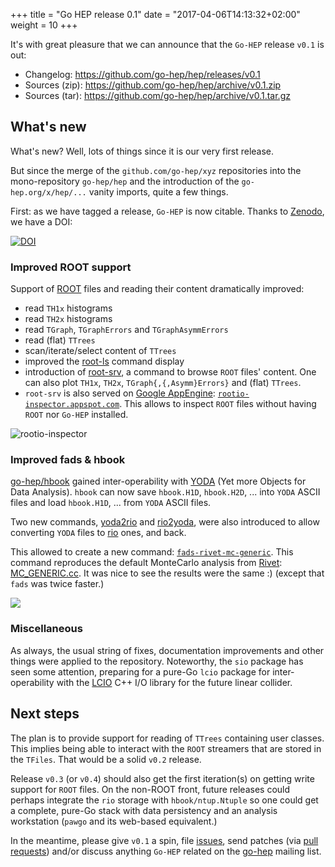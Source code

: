 +++
title = "Go HEP release 0.1"
date = "2017-04-06T14:13:32+02:00"
weight = 10
+++

It's with great pleasure that we can announce that the `Go-HEP` release `v0.1` is out:

- Changelog: https://github.com/go-hep/hep/releases/v0.1
- Sources (zip): https://github.com/go-hep/hep/archive/v0.1.zip
- Sources (tar): https://github.com/go-hep/hep/archive/v0.1.tar.gz

## What's new

What's new?
Well, lots of things since it is our very first release.

But since the merge of the `github.com/go-hep/xyz` repositories into the mono-repository `go-hep/hep` and the introduction of the `go-hep.org/x/hep/...` vanity imports, quite a few things.

First: as we have tagged a release, `Go-HEP` is now citable.
Thanks to [Zenodo](https://zenodo.org), we have a DOI: 

[![DOI](https://zenodo.org/badge/DOI/10.5281/zenodo.495433.svg)](https://doi.org/10.5281/zenodo.495433)

### Improved ROOT support

Support of [ROOT](https://root.cern.ch) files and reading their content dramatically improved:

- read `TH1x` histograms
- read `TH2x` histograms
- read `TGraph`, `TGraphErrors` and `TGraphAsymmErrors`
- read (flat) `TTrees`
- scan/iterate/select content of `TTrees`
- improved the [root-ls](https://pkg.go.dev/go-hep.org/x/hep/rootio/cmd/root-ls) command display
- introduction of [root-srv](https://pkg.go.dev/go-hep.org/x/hep/rootio/cmd/root-srv), a command to browse `ROOT` files' content.
  One can also plot `TH1x`, `TH2x`, `TGraph{,{,Asymm}Errors}` and (flat) `TTrees`.
- `root-srv` is also served on [Google AppEngine](https://cloud.google.com/appengine/):  [`rootio-inspector.appspot.com`](http://rootio-inspector.appspot.com). This allows to inspect `ROOT` files without having `ROOT` nor `Go-HEP` installed.

![rootio-inspector](/images/news/release-0.1/rootio-inspector-gui.png)

### Improved fads & hbook

[go-hep/hbook](https://go-hep.org/x/hep/hbook) gained inter-operability with [YODA](https://yoda.hepforge.org/) (Yet more Objects for Data Analysis).
`hbook` can now save `hbook.H1D`, `hbook.H2D`, ... into `YODA` ASCII files and load `hbook.H1D`, ... from `YODA` ASCII files.

Two new commands, [yoda2rio](https://pkg.go.dev/go-hep.org/x/hep/cmd/yoda2rio) and [rio2yoda](https://pkg.go.dev/go-hep.org/x/hep/cmd/rio2yoda), were also introduced to allow converting `YODA` files to [rio](https://pkg.go.dev/go-hep.org/x/hep/rio) ones, and back.

This allowed to create a new command: [`fads-rivet-mc-generic`](https://pkg.go.dev/go-hep.org/x/hep/fads/cmd/fads-rivet-mc-generic).
This command reproduces the default MonteCarlo analysis from [Rivet](https://rivet.hepforge.org): [MC_GENERIC.cc](https://rivet.hepforge.org/trac/browser/src/Analyses/MC_GENERIC.cc).
It was nice to see the results were the same :) (except that `fads` was twice faster.)

![](https://raw.githubusercontent.com/go-hep/hep/v0.1/fit/testdata/h1d-gauss-plot.png)

### Miscellaneous

As always, the usual string of fixes, documentation improvements and other things were applied to the repository.
Noteworthy, the `sio` package has seen some attention, preparing for a pure-Go `lcio` package for inter-operability with the [LCIO](https://github.com/iLCSoft/LCIO) C++ I/O library for the future linear collider.

## Next steps

The plan is to provide support for reading of `TTrees` containing user classes.
This implies being able to interact with the `ROOT` streamers that are stored in the `TFiles`.
That would be a solid `v0.2` release.

Release `v0.3` (or `v0.4`) should also get the first iteration(s) on getting write support for `ROOT` files.
On the non-ROOT front, future releases could perhaps integrate the `rio` storage with `hbook/ntup.Ntuple` so one could get a complete, pure-Go stack with data persistency and an analysis workstation (`pawgo` and its web-based equivalent.)

In the meantime, please give `v0.1` a spin, file [issues](https://github.com/go-hep/hep/issues), send patches (via [pull requests](https://github.com/go-hep/hep/pulls)) and/or discuss anything `Go-HEP` related on the [go-hep](mailto:go-hep@googlegroups.com) mailing list.
